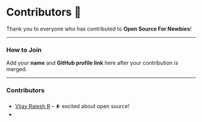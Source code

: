 # Contributors 🙌

Thank you to everyone who has contributed to **Open Source For Newbies**!

---

### How to Join

Add your **name** and **GitHub profile link** here after your contribution is merged.

---

### Contributors

- [Vijay Rajesh R](https://github.com/vijayrajeshr) – ⛹️ excited about open source!
- 

